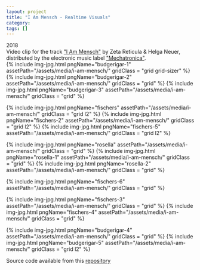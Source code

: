 ```yaml
---
layout: project
title: "I Am Mensch - Realtime Visuals"
category: 
tags: []
---
```




<div class="content-container">
<div class="index-content">
<div class="grid-gutter"></div>
<div class = "grid l3">
2018
</div>
<div class = "grid l3">
Video clip for the track <a href="https://www.youtube.com/watch?v=p_qtiPz5bUw">"I Am Mensch"</a> by Zeta Reticula & Helga Neuer, distributed by the electronic music label <a href="https://mechatronica.bandcamp.com/">"Mechatronica"</a>.
</div>
  {% include img-jpg.html pngName="budgerigar-1" assetPath="/assets/media/i-am-mensch/" gridClass = "grid grid-sizer" %}
  {% include img-jpg.html pngName="budgerigar-2" assetPath="/assets/media/i-am-mensch/" gridClass = "grid" %}
  {% include img-jpg.html pngName="budgerigar-3" assetPath="/assets/media/i-am-mensch/" gridClass = "grid" %}

  {% include img-jpg.html pngName="fischers" assetPath="/assets/media/i-am-mensch/" gridClass = "grid l2" %}
  {% include img-jpg.html pngName="fischers-2" assetPath="/assets/media/i-am-mensch/" gridClass = "grid l2" %}
    {% include img-jpg.html pngName="fischers-5" assetPath="/assets/media/i-am-mensch/" gridClass = "grid l2" %}

  {% include img-jpg.html pngName="rosella" assetPath="/assets/media/i-am-mensch/" gridClass = "grid" %}
  {% include img-jpg.html pngName="rosella-1" assetPath="/assets/media/i-am-mensch/" gridClass = "grid" %}
  {% include img-jpg.html pngName="rosella-2" assetPath="/assets/media/i-am-mensch/" gridClass = "grid" %}

  {% include img-jpg.html pngName="fischers-6" assetPath="/assets/media/i-am-mensch/" gridClass = "grid" %}

  {% include img-jpg.html pngName="fischers-3" assetPath="/assets/media/i-am-mensch/" gridClass = "grid" %}
  {% include img-jpg.html pngName="fischers-4" assetPath="/assets/media/i-am-mensch/" gridClass = "grid" %}

  {% include img-jpg.html pngName="budgerigar-4" assetPath="/assets/media/i-am-mensch/" gridClass = "grid" %}
  {% include img-jpg.html pngName="budgerigar-5" assetPath="/assets/media/i-am-mensch/" gridClass = "grid l2" %}

  <div class = "grid l3">
 Source code available from this <a href='https://github.com/edap/visualsMechatronica'>repository</a>
  </div>

</div>
</div>
